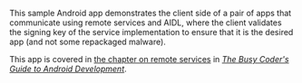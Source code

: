This sample Android app demonstrates
the client side of a pair of apps that communicate using remote services and AIDL, where the client validates the signing key of the service implementation to ensure that it is the desired app (and not some repackaged malware).

This app is covered in 
[the chapter on remote services](https://commonsware.com/Android/previews/remote-services-and-the-binding-pattern)
in [*The Busy Coder's Guide to Android Development*](https://commonsware.com/Android/).

